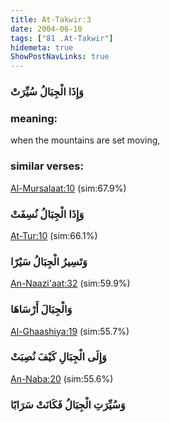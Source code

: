 ```yaml
---
title: At-Takwir:3
date: 2004-06-10
tags: ["81 .At-Takwir"]
hidemeta: true 
ShowPostNavLinks: true 
---
```

### وَإِذَا الْجِبَالُ سُيِّرَتْ
### meaning: 
when the mountains are set moving,
### similar verses: 

[Al-Mursalaat:10](/77/10) (sim:67.9%)

### وَإِذَا الْجِبَالُ نُسِفَتْ

[At-Tur:10](/52/10) (sim:66.1%)

### وَتَسِيرُ الْجِبَالُ سَيْرًا

[An-Naazi'aat:32](/79/32) (sim:59.9%)

### وَالْجِبَالَ أَرْسَاهَا

[Al-Ghaashiya:19](/88/19) (sim:55.7%)

### وَإِلَى الْجِبَالِ كَيْفَ نُصِبَتْ

[An-Naba:20](/78/20) (sim:55.6%)

### وَسُيِّرَتِ الْجِبَالُ فَكَانَتْ سَرَابًا
